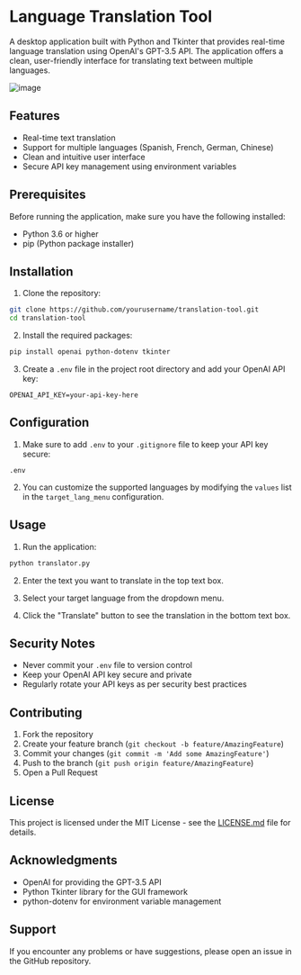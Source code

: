 # Language Translation Tool

A desktop application built with Python and Tkinter that provides real-time language translation using OpenAI's GPT-3.5 API. The application offers a clean, user-friendly interface for translating text between multiple languages.

![image](https://github.com/user-attachments/assets/92bbf56c-75d0-4c99-9182-e570aacd0fcf)

## Features

- Real-time text translation
- Support for multiple languages (Spanish, French, German, Chinese)
- Clean and intuitive user interface
- Secure API key management using environment variables

## Prerequisites

Before running the application, make sure you have the following installed:
- Python 3.6 or higher
- pip (Python package installer)

## Installation

1. Clone the repository:
```bash
git clone https://github.com/yourusername/translation-tool.git
cd translation-tool
```

2. Install the required packages:
```bash
pip install openai python-dotenv tkinter
```

3. Create a `.env` file in the project root directory and add your OpenAI API key:
```
OPENAI_API_KEY=your-api-key-here
```

## Configuration

1. Make sure to add `.env` to your `.gitignore` file to keep your API key secure:
```
.env
```

2. You can customize the supported languages by modifying the `values` list in the `target_lang_menu` configuration.

## Usage

1. Run the application:
```bash
python translator.py
```

2. Enter the text you want to translate in the top text box.

3. Select your target language from the dropdown menu.

4. Click the "Translate" button to see the translation in the bottom text box.

## Security Notes

- Never commit your `.env` file to version control
- Keep your OpenAI API key secure and private
- Regularly rotate your API keys as per security best practices

## Contributing

1. Fork the repository
2. Create your feature branch (`git checkout -b feature/AmazingFeature`)
3. Commit your changes (`git commit -m 'Add some AmazingFeature'`)
4. Push to the branch (`git push origin feature/AmazingFeature`)
5. Open a Pull Request

## License

This project is licensed under the MIT License - see the [LICENSE.md](LICENSE.md) file for details.

## Acknowledgments

- OpenAI for providing the GPT-3.5 API
- Python Tkinter library for the GUI framework
- python-dotenv for environment variable management

## Support

If you encounter any problems or have suggestions, please open an issue in the GitHub repository.
